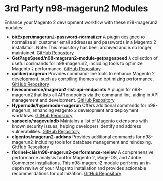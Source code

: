 # 3rd Party n98-magerun2 Modules

Enhance your Magento 2 development workflow with these n98-magerun2 modules:

*   **bitExpert/magerun2-password-normalizer**
    A plugin designed to normalize all customer email addresses and passwords in a Magento 2 installation. Note: This repository has been archived and is no longer maintained.
    [GitHub Repository](https://github.com/bitExpert/magerun2-password-normalizer)
*   **GetPageSpeed/n98-magerun2-module-getpagespeed**
    A collection of useful commands for n98-magerun2, including tools to optimize Magento 2 performance.
    [GitHub Repository](https://github.com/GetPageSpeed/n98-magerun2-module-getpagespeed)
*   **qoliber/magerun**
    Provides command-line tools to enhance Magento 2 development, such as compiling themes and optimizing performance.
    [GitHub Repository](https://github.com/qoliber/magerun)
*   **hivecommerce/magerun2-list-api-endpoints**
    A plugin for n98-magerun2 that lists all API endpoints via the command line, aiding in API management and development.
    [GitHub Repository](https://github.com/hivecommerce/magerun2-list-api-endpoints/)
*   **Hypernode/hypernode-magerun**
    Offers additional commands for n98-magerun, enhancing Magento 2 development and deployment workflows.
    [GitHub Repository](https://github.com/Hypernode/hypernode-magerun)
*   **sansecio/magevulndb**
    Maintains a list of Magento extensions with known security issues, helping developers identify and address vulnerabilities.
    [GitHub Repository](https://github.com/sansecio/magevulndb)
*   **elgentos/magerun2-addons**
    Provides additional commands for n98-magerun2, including tools for database management and reindexing.
    [GitHub Repository](https://github.com/elgentos/magerun2-addons)
*   **florinel-chis/n98-magerun2-performance-review**
    A comprehensive performance analysis tool for Magento 2, Mage-OS, and Adobe Commerce installations. This n98-magerun2 module performs an in-depth review of your Magento installation and provides actionable recommendations for optimization.
    [GitHub Repository](https://github.com/florinel-chis/n98-magerun2-performance-review)
